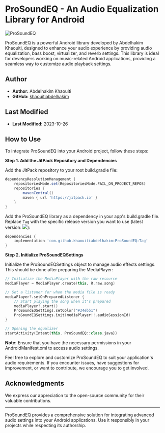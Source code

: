 # ProSoundEQ - An Audio Equalization Library for Android

![ProSoundEQ](https://github.com/khaouitiabdelhakim/ProSoundEQ/blob/master/ProSoundEQ.png)

ProSoundEQ is a powerful Android library developed by Abdelhakim Khaouiti, designed to enhance your audio experience by providing audio equalization, bass boost, virtualizer, and reverb settings. This library is ideal for developers working on music-related Android applications, providing a seamless way to customize audio playback settings.

## Author

- **Author:** Abdelhakim Khaouiti
- **GitHub:** [khaouitiabdelhakim](https://github.com/khaouitiabdelhakim)

## Last Modified

- **Last Modified:** 2023-10-26

## How to Use

To integrate ProSoundEQ into your Android project, follow these steps:

**Step 1. Add the JitPack Repository and Dependencies**

Add the JitPack repository to your root build.gradle file:

```groovy
dependencyResolutionManagement {
    repositoriesMode.set(RepositoriesMode.FAIL_ON_PROJECT_REPOS)
    repositories {
        mavenCentral()
        maven { url 'https://jitpack.io' }
    }
}
```

Add the ProSoundEQ library as a dependency in your app's build.gradle file. Replace `Tag` with the specific release version you want to use (latest version: [![](https://jitpack.io/v/khaouitiabdelhakim/ProSoundEQ.svg)](https://jitpack.io/#khaouitiabdelhakim/ProSoundEQ)):

```groovy
dependencies {
    implementation 'com.github.khaouitiabdelhakim:ProSoundEQ:Tag'
}
```

**Step 2. Initialize ProSoundEQSettings**

Initialize the ProSoundEQSettings object to manage audio effects settings. This should be done after preparing the MediaPlayer:

```kotlin
// Initialize the MediaPlayer with the raw resource
mediaPlayer = MediaPlayer.create(this, R.raw.song)

// Set a listener for when the media file is ready
mediaPlayer?.setOnPreparedListener {
    // Start playing the song when it's prepared
    mediaPlayer?.start()
    ProSoundEQSettings.setColor("#34ebb1")
    ProSoundEQSettings.init(mediaPlayer!!.audioSessionId)
}

// Opening the equalizer
startActivity(Intent(this, ProSoundEQ::class.java))
```

**Note:** Ensure that you have the necessary permissions in your AndroidManifest.xml to access audio settings.

Feel free to explore and customize ProSoundEQ to suit your application's audio requirements. If you encounter issues, have suggestions for improvement, or want to contribute, we encourage you to get involved.

## Acknowledgments

We express our appreciation to the open-source community for their valuable contributions.

---

ProSoundEQ provides a comprehensive solution for integrating advanced audio settings into your Android applications. Use it responsibly in your projects while respecting its authorship.
